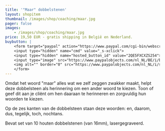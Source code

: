 ```yaml
---
title: '"Maar" dobbelstenen'
layout: shopitem
thumbnail: /images/shop/coaching/maar.jpg
pager: false
images:
    - /images/shop/coaching/maar.jpg
price: 19,50 EUR - gratis shipping in België en Nederland.
buybutton: |
    <form target="paypal" action="https://www.paypal.com/cgi-bin/webscr" method="post">
    <input type="hidden" name="cmd" value="_s-xclick">
    <input type="hidden" name="hosted_button_id" value="2QE5FXCXZS254">
    <input type="image" src="https://www.paypalobjects.com/nl_NL/BE/i/btn/btn_cart_LG.gif" border="0" name="submit" alt="PayPal, de veilige en complete manier van online betalen.">
    <img alt="" border="0" src="https://www.paypalobjects.com/nl_NL/i/scr/pixel.gif" width="1" height="1">
    </form>
---
```



Omdat het woord "maar" alles wat we zelf zeggen zwakker maakt, helpt deze dobbelsteen als herinnering om een ander woord te kiezen. Toon of geef dit aan je cliënt om hen daaraan te herinneren en zorgvuldig hun woorden te kiezen.

Op de zes kanten van de dobbelsteen staan deze woorden: en, daarom, dus, tegelijk, toch, nochtans.

Bevat set van 10  houten dobbelstenen (van 16mm), lasergegraveerd.


